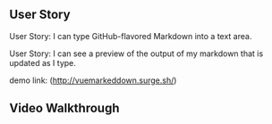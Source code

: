## User Story

User Story: I can type GitHub-flavored Markdown into a text area.

User Story: I can see a preview of the output of my markdown that is updated as I type.

demo link: (http://vuemarkeddown.surge.sh/)

## Video Walkthrough

